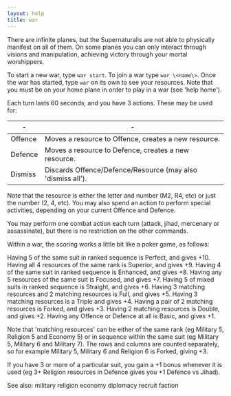 ```yaml
---
layout: help
title: war
---
```


There are infinite planes, but the Supernaturalis are not able to physically 
manifest on all of them.  On some planes you can only interact through visions 
and manipulation, achieving victory through your mortal worshippers.

To start a new war, type `war start`.  To join a war type `war \<name\>`.  Once 
the war has started, type `war` on its own to see your resources.  Note that 
you must be on your home plane in order to play in a war (see 'help home').

Each turn lasts 60 seconds, and you have 3 actions.  These may be used for: 

\- | -
--- | ---
Offence <resource> | Moves a resource to Offence, creates a new resource.
Defence <resource> | Moves a resource to Defence, creates a new resource.
Dismiss <resource> | Discards Offence/Defence/Resource (may also 'dismiss all').

Note that the resource is either the letter and number (M2, R4, etc) or just 
the number (2, 4, etc).  You may also spend an action to perform special 
activities, depending on your current Offence and Defence.

You may perform one combat action each turn (attack, jihad, mercenary or 
assassinate), but there is no restriction on the other commands.

Within a war, the scoring works a little bit like a poker game, as follows:

Having 5 of the same suit in ranked sequence is Perfect, and gives +10.
Having all 4 resources of the same rank is Superior, and gives +9.
Having 4 of the same suit in ranked sequence is Enhanced, and gives +8.
Having any 5 resources of the same suit is Focused, and gives +7.
Having 5 of mixed suits in ranked sequence is Straight, and gives +6.
Having 3 matching resources and 2 matching resources is Full, and gives +5.
Having 3 matching resources is a Triple and gives +4.
Having a pair of 2 matching resources is Forked, and gives +3.
Having 2 matching resources is Double, and gives +2.
Having any Offence or Defence at all is Basic, and gives +1.

Note that 'matching resources' can be either of the same rank (eg Military 5, 
Religion 5 and Economy 5) or in sequence within the same suit (eg Military 5, 
Military 6 and Military 7).  The rows and columns are counted separately, so 
for example Military 5, Military 6 and Religion 6 is Forked, giving +3.

If you have 3 or more of a particular suit, you gain a +1 bonus whenever it is 
used (eg 3+ Religion resources in Defence gives you +1 Defence vs Jihad).  

See also: military religion economy diplomacy recruit faction
